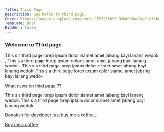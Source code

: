 ```yaml
---
Title: Third Page
Description: Say hello to third page.
Cover: https://images.unsplash.com/photo-1555215695-3004980ad54e?ixlib=rb-4.0.3&ixid=M3wxMjA3fDB8MHxwaG90by1wYWdlfHx8fGVufDB8fHx8fA%3D%3D&auto=format&fit=crop&w=1470&q=80
Template: post
Hidden : false
---
```

### Welcome to Third page
This s a third page lorep ipsum dolor siamet amet jabang bayi lanang wedok , This s a third page lorep ipsum dolor siamet amet jabang bayi lanang wedok . This s a third page lorep ipsum dolor siamet amet jabang bayi lanang wedok .This s a third page lorep ipsum dolor siamet amet jabang bayi lanang wedok


What news on third page ??


This s a third page lorep ipsum dolor siamet amet jabang bayi lanang wedok. This s a third page lorep ipsum dolor siamet amet jabang bayi lanang wedok.


Donation for developer just buy me a coffee... 

<a href="https://app.midtrans.com/payment-links/1647457988722" role="button" class="contrast outline">Buy me a coffee</a>